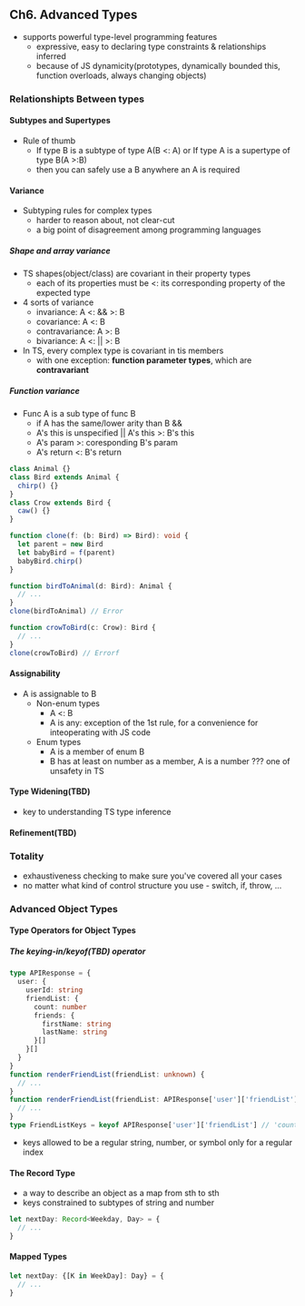 ## Ch6. Advanced Types
- supports powerful type-level programming features
  - expressive, easy to declaring type constraints & relationships inferred
  - because of JS dynamicity(prototypes, dynamically bounded this, function overloads, always changing objects)
### Relationshipts Between types
#### Subtypes and Supertypes
- Rule of thumb
  - If type B is a subtype of type A(B <: A) or If type A is a supertype of type B(A >:B)
  - then you can safely use a B anywhere an A is required
#### Variance
- Subtyping rules for complex types
  - harder to reason about, not clear-cut
  - a big point of disagreement among programming languages
##### Shape and array variance
- TS shapes(object/class) are covariant in their property types
  - each of its properties must be <: its corresponding property of the expected type
- 4 sorts of variance
  - invariance: A <: && >: B
  - covariance: A <: B
  - contravariance: A >: B
  - bivariance: A <: || >: B
- In TS, every complex type is covariant in tis members
  - with one exception: **function parameter types**, which are **contravariant**
##### Function variance
- Func A is a sub type of func B
  - if A has the same/lower arity than B &&
  - A's this is unspecified || A's this >: B's this
  - A's param >: coresponding B's param
  - A's return <: B's return
``` typescript
class Animal {}
class Bird extends Animal {
  chirp() {}
}
class Crow extends Bird {
  caw() {}
}

function clone(f: (b: Bird) => Bird): void {
  let parent = new Bird
  let babyBird = f(parent)
  babyBird.chirp()
}

function birdToAnimal(d: Bird): Animal {
  // ...
}
clone(birdToAnimal) // Error

function crowToBird(c: Crow): Bird {
  // ...
}
clone(crowToBird) // Errorf
```
#### Assignability
- A is assignable to B
  - Non-enum types
    - A <: B
    - A is any: exception of the 1st rule, for a convenience for inteoperating with JS code
  - Enum types
    - A is a member of enum B
	- B has at least on number as a member, A is a number ??? one of unsafety in TS
#### Type Widening(TBD)
- key to understanding TS type inference
#### Refinement(TBD)
### Totality
- exhaustiveness checking to make sure you've covered all your cases
- no matter what kind of control structure you use - switch, if, throw, ...
### Advanced Object Types
#### Type Operators for Object Types
##### The keying-in/keyof(TBD) operator
``` typescript
type APIResponse = {
  user: {
    userId: string
	friendList: {
	  count: number
	  friends: {
        firstName: string
        lastName: string
	  }[]
	}[]
  }
}
function renderFriendList(friendList: unknown) {
  // ...
}
function renderFriendList(friendList: APIResponse['user']['friendList']) {
  // ...
}
type FriendListKeys = keyof APIResponse['user']['friendList'] // 'count' | 'friends'
```
- keys allowed to be a regular string, number, or symbol only for a regular index
#### The Record Type
- a way to describe an object as a map from sth to sth
- keys constrained to subtypes of string and number
```typescript
let nextDay: Record<Weekday, Day> = {
  // ...
}
```
#### Mapped Types
```typescript
let nextDay: {[K in WeekDay]: Day} = {
  // ...
}
```
